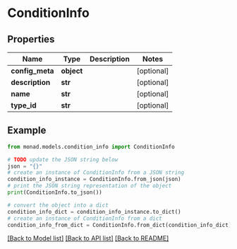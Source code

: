 # ConditionInfo


## Properties

Name | Type | Description | Notes
------------ | ------------- | ------------- | -------------
**config_meta** | **object** |  | [optional] 
**description** | **str** |  | [optional] 
**name** | **str** |  | [optional] 
**type_id** | **str** |  | [optional] 

## Example

```python
from monad.models.condition_info import ConditionInfo

# TODO update the JSON string below
json = "{}"
# create an instance of ConditionInfo from a JSON string
condition_info_instance = ConditionInfo.from_json(json)
# print the JSON string representation of the object
print(ConditionInfo.to_json())

# convert the object into a dict
condition_info_dict = condition_info_instance.to_dict()
# create an instance of ConditionInfo from a dict
condition_info_from_dict = ConditionInfo.from_dict(condition_info_dict)
```
[[Back to Model list]](../README.md#documentation-for-models) [[Back to API list]](../README.md#documentation-for-api-endpoints) [[Back to README]](../README.md)


